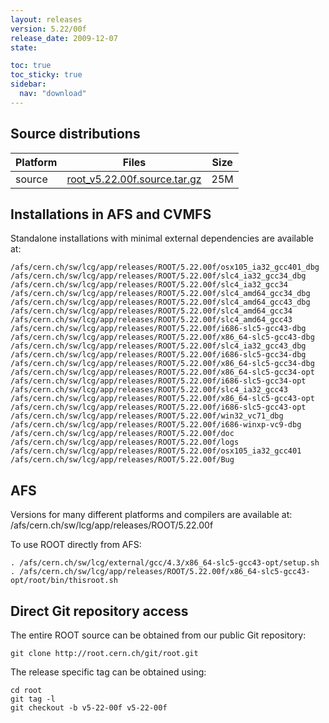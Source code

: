 ```yaml
---
layout: releases
version: 5.22/00f
release_date: 2009-12-07
state:

toc: true
toc_sticky: true
sidebar:
  nav: "download"
---
```



## Source distributions

| Platform       | Files | Size |
|-----------|-------|-----|
| source | [root_v5.22.00f.source.tar.gz](https://root.cern.ch/download/root_v5.22.00f.source.tar.gz) |  25M |




## Installations in AFS and CVMFS
Standalone installations with minimal external dependencies are available at:
~~~
/afs/cern.ch/sw/lcg/app/releases/ROOT/5.22.00f/osx105_ia32_gcc401_dbg
/afs/cern.ch/sw/lcg/app/releases/ROOT/5.22.00f/slc4_ia32_gcc34_dbg
/afs/cern.ch/sw/lcg/app/releases/ROOT/5.22.00f/slc4_ia32_gcc34
/afs/cern.ch/sw/lcg/app/releases/ROOT/5.22.00f/slc4_amd64_gcc34_dbg
/afs/cern.ch/sw/lcg/app/releases/ROOT/5.22.00f/slc4_amd64_gcc43_dbg
/afs/cern.ch/sw/lcg/app/releases/ROOT/5.22.00f/slc4_amd64_gcc34
/afs/cern.ch/sw/lcg/app/releases/ROOT/5.22.00f/slc4_amd64_gcc43
/afs/cern.ch/sw/lcg/app/releases/ROOT/5.22.00f/i686-slc5-gcc43-dbg
/afs/cern.ch/sw/lcg/app/releases/ROOT/5.22.00f/x86_64-slc5-gcc43-dbg
/afs/cern.ch/sw/lcg/app/releases/ROOT/5.22.00f/slc4_ia32_gcc43_dbg
/afs/cern.ch/sw/lcg/app/releases/ROOT/5.22.00f/i686-slc5-gcc34-dbg
/afs/cern.ch/sw/lcg/app/releases/ROOT/5.22.00f/x86_64-slc5-gcc34-dbg
/afs/cern.ch/sw/lcg/app/releases/ROOT/5.22.00f/x86_64-slc5-gcc34-opt
/afs/cern.ch/sw/lcg/app/releases/ROOT/5.22.00f/i686-slc5-gcc34-opt
/afs/cern.ch/sw/lcg/app/releases/ROOT/5.22.00f/slc4_ia32_gcc43
/afs/cern.ch/sw/lcg/app/releases/ROOT/5.22.00f/x86_64-slc5-gcc43-opt
/afs/cern.ch/sw/lcg/app/releases/ROOT/5.22.00f/i686-slc5-gcc43-opt
/afs/cern.ch/sw/lcg/app/releases/ROOT/5.22.00f/win32_vc71_dbg
/afs/cern.ch/sw/lcg/app/releases/ROOT/5.22.00f/i686-winxp-vc9-dbg
/afs/cern.ch/sw/lcg/app/releases/ROOT/5.22.00f/doc
/afs/cern.ch/sw/lcg/app/releases/ROOT/5.22.00f/logs
/afs/cern.ch/sw/lcg/app/releases/ROOT/5.22.00f/osx105_ia32_gcc401
/afs/cern.ch/sw/lcg/app/releases/ROOT/5.22.00f/Bug
~~~

## AFS
Versions for many different platforms and compilers are available at:
/afs/cern.ch/sw/lcg/app/releases/ROOT/5.22.00f

To use ROOT directly from AFS:
~~~
. /afs/cern.ch/sw/lcg/external/gcc/4.3/x86_64-slc5-gcc43-opt/setup.sh
. /afs/cern.ch/sw/lcg/app/releases/ROOT/5.22.00f/x86_64-slc5-gcc43-opt/root/bin/thisroot.sh
~~~

## Direct Git repository access
The entire ROOT source can be obtained from our public Git repository:

~~~
git clone http://root.cern.ch/git/root.git
~~~
The release specific tag can be obtained using:
~~~
cd root
git tag -l
git checkout -b v5-22-00f v5-22-00f
~~~
